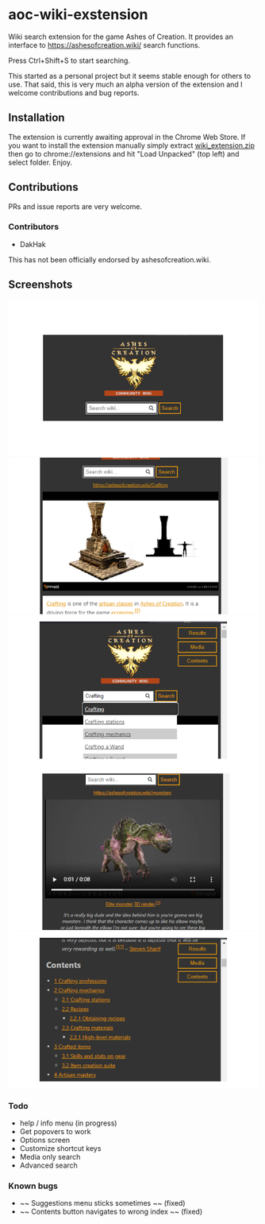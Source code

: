 # aoc-wiki-exstension
Wiki search extension for the game Ashes of Creation. It provides an interface to https://ashesofcreation.wiki/ search functions.

Press Ctrl+Shift+S to start searching.

This started as a personal project but it seems stable enough for others to use. That said, this is very much an alpha version of the extension and I welcome contributions and bug reports.

## Installation
The extension is currently awaiting approval in the Chrome Web Store. If you want to install the extension manually simply extract [wiki_extension.zip](wiki_extension.zip) then go to chrome://extensions and hit "Load Unpacked" (top left) and select folder. Enjoy.

## Contributions
PRs and issue reports are very welcome.

### Contributors
- DakHak

This has not been officially endorsed by ashesofcreation.wiki.

## Screenshots

![screenshot 1](screens/search1.jpg)
![screenshot 2](screens/search2.jpg)
![screenshot 3](screens/search3.jpg)
![screenshot 4](screens/search4.jpg)
![screenshot 5](screens/search5.jpg)

### Todo
- help / info menu (in progress)
- Get popovers to work
- Options screen
- Customize shortcut keys
- Media only search
- Advanced search

### Known bugs
- ~~ Suggestions menu sticks sometimes ~~ (fixed)
- ~~ Contents button navigates to wrong index ~~ (fixed)